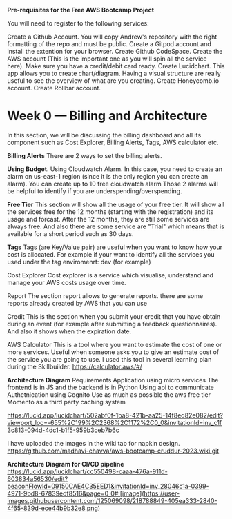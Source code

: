 **Pre-requisites for the Free AWS Bootcamp Project**

You will need to register to the following services:

Create a Github Account. You will copy Andrew's repository with the right formatting of the repo and must be public.
Create a Gitpod account and install the extention for your browser.
Create Github CodeSpace.
Create the AWS account (This is the important one as you will spin all the service here). Make sure you have a credit/debit card ready.
Create Lucidchart. This app allows you to create chart/diagram. Having a visual structure are really useful to see the overview of what are you creating.
Create Honeycomb.io account.
Create Rollbar account.


# Week 0 — Billing and Architecture
In this section, we will be discussing the billing dashboard and all its component such as Cost Explorer, Billing Alerts, Tags, AWS calculator etc.

**Billing Alerts**
There are 2 ways to set the billing alerts.

**Using Budget**.
Using Cloudwatch Alarm. In this case, you need to create an alarm on us-east-1 region (since it is the only region you can create an alarm). You can create up to 10 free cloudwatch alarm
Those 2 alarms will be helpful to identify if you are underspending/overspending.

**Free Tier**
This section will show all the usage of your free tier. It will show all the services free for the 12 months (starting with the registration) and its usage and forcast. After the 12 months, they are still some services are always free. And also there are some service are "Trial" which means that is available for a short period such as 30 days.

**Tags**
Tags (are Key/Value pair) are useful when you want to know how your cost is allocated. For example if your want to identify all the services you used under the tag enviromenrt: dev (for example)

Cost Explorer
Cost explorer is a service which visualise, understand and manage your AWS costs usage over time.

Report
The section report allows to generate reports. there are some reports already created by AWS that you can use

Credit
This is the section when you submit your credit that you have obtain during an event (for example after submitting a feedback questionnaires). And also it shows when the expiration date.

AWS Calculator
This is a tool where you want to estimate the cost of one or more services. Useful when someone asks you to give an estimate cost of the service you are going to use. I used this tool in several learning plan during the Skillbuilder. https://calculator.aws/#/

**Architecture Diagram**
Requirements
Application using micro services
The frontend is in JS and the backend is in Python
Using api to communicate
Authetnication using Cognito
Use as much as possible the aws free tier
Momento as a third party caching system

https://lucid.app/lucidchart/502abf0f-1ba8-421b-aa25-14f8ed82e082/edit?viewport_loc=-655%2C199%2C2368%2C1172%2C0_0&invitationId=inv_c1f3c813-094d-4dc1-b1f5-959b3ceb7b6c

I have uploaded the images in the wiki tab for napkin design. https://github.com/madhavi-chavva/aws-bootcamp-cruddur-2023.wiki.git

**Architecture Diagram for CI/CD pipeline**
https://lucid.app/lucidchart/cc550498-caaa-476a-911d-603834a56530/edit?beaconFlowId=09150CAE4C35EED1&invitationId=inv_28046c1a-0399-4971-9bd8-67839edf8516&page=0_0#![image](https://user-images.githubusercontent.com/125069098/218788849-405ea333-2840-4f65-839d-ece44b9b32e8.png)


